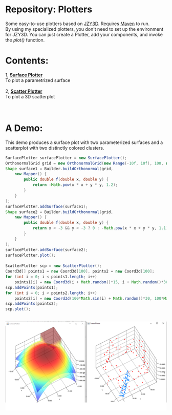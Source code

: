 # Repository: Plotters
Some easy-to-use plotters based on [JZY3D](https://github.com/jzy3d). Requires [Maven](https://howtodoinjava.com/maven/how-to-install-maven-on-windows/) to run. 
<br/>By using my specialized plotters, you don't need to set up the environment for JZY3D. You can just create a Plotter, add your components, and invoke the <i>plot()</i> function.

# Contents:
1, <b>[Surface Plotter](https://github.com/zhaokw/Plotters/blob/master/src/SurfacePlotter.java)</b><br/>To plot a parametrized surface
<br/><br/>
2, <b>[Scatter Plotter](https://github.com/zhaokw/Plotters/blob/master/src/ScatterPlotter.java)</b><br/>To plot a 3D scatterplot<br/>
<br/><br/>
# A Demo:
This demo produces a surface plot with two parameterized surfaces and a scatterplot with two distinctly colored clusters.
```java
SurfacePlotter surfacePlotter = new SurfacePlotter();
OrthonormalGrid grid = new OrthonormalGrid(new Range(-10f, 10f), 100, new Range(-10f, 10f), 100);
Shape surface1 = Builder.buildOrthonormal(grid,
	new Mapper() {
		public double f(double x, double y) {
			return -Math.pow(x * x + y * y, 1.2);
		}
	}
);
surfacePlotter.addSurface(surface1);
Shape surface2 = Builder.buildOrthonormal(grid,
	new Mapper() {
		public double f(double x, double y) {
			return x < -3 && y < -3 ? 0 : -Math.pow(x * x + y * y, 1.1);
		}
	}
);
surfacePlotter.addSurface(surface2);
surfacePlotter.plot();

ScatterPlotter scp = new ScatterPlotter();
Coord3d[] points1 = new Coord3d[100], points2 = new Coord3d[100];
for (int i = 0; i < points1.length; i++)
	points1[i] = new Coord3d(i + Math.random()*15, i + Math.random()*30, Math.random()*5);
scp.addPoints(points1);
for (int i = 0; i < points2.length; i++)
	points2[i] = new Coord3d(100*Math.sin(i) + Math.random()*30, 100*Math.cos(i) + Math.random()*15, Math.random()*30);
scp.addPoints(points2);
scp.plot();
```
<br/>
<img class="centered" src="https://github.com/zhaokw/Plotters/blob/master/img/Result.png"/>
